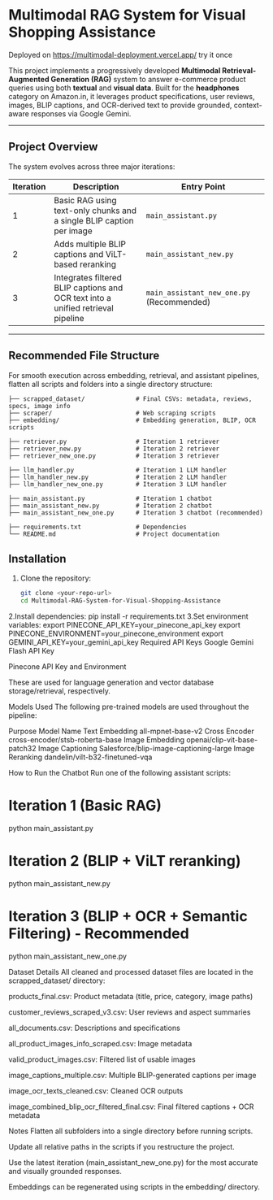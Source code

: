 # Multimodal RAG System for Visual Shopping Assistance
Deployed on https://multimodal-deployment.vercel.app/ try it once

This project implements a progressively developed **Multimodal Retrieval-Augmented Generation (RAG)** system to answer e-commerce product queries using both **textual** and **visual data**. Built for the **headphones** category on Amazon.in, it leverages product specifications, user reviews, images, BLIP captions, and OCR-derived text to provide grounded, context-aware responses via Google Gemini.

---

## Project Overview

The system evolves across three major iterations:

| Iteration | Description                                                    | Entry Point                   |
|-----------|----------------------------------------------------------------|------------------------------|
| 1         | Basic RAG using text-only chunks and a single BLIP caption per image | `main_assistant.py`           |
| 2         | Adds multiple BLIP captions and ViLT-based reranking           | `main_assistant_new.py`       |
| 3         | Integrates filtered BLIP captions and OCR text into a unified retrieval pipeline | `main_assistant_new_one.py` (Recommended) |

---

## Recommended File Structure

For smooth execution across embedding, retrieval, and assistant pipelines, flatten all scripts and folders into a single directory structure:


```project-root/
├── scrapped_dataset/              # Final CSVs: metadata, reviews, specs, image info
├── scraper/                       # Web scraping scripts
├── embedding/                     # Embedding generation, BLIP, OCR scripts

├── retriever.py                   # Iteration 1 retriever
├── retriever_new.py               # Iteration 2 retriever
├── retriever_new_one.py           # Iteration 3 retriever

├── llm_handler.py                 # Iteration 1 LLM handler
├── llm_handler_new.py             # Iteration 2 LLM handler
├── llm_handler_new_one.py         # Iteration 3 LLM handler

├── main_assistant.py              # Iteration 1 chatbot
├── main_assistant_new.py          # Iteration 2 chatbot
├── main_assistant_new_one.py      # Iteration 3 chatbot (recommended)

├── requirements.txt               # Dependencies
└── README.md                      # Project documentation
```
## Installation

1. Clone the repository:

   ```bash
   git clone <your-repo-url>
   cd Multimodal-RAG-System-for-Visual-Shopping-Assistance
2.Install dependencies:
pip install -r requirements.txt
3.Set environment variables:
export PINECONE_API_KEY=your_pinecone_api_key
export PINECONE_ENVIRONMENT=your_pinecone_environment
export GEMINI_API_KEY=your_gemini_api_key
Required API Keys
Google Gemini Flash API Key

Pinecone API Key and Environment

These are used for language generation and vector database storage/retrieval, respectively.

Models Used
The following pre-trained models are used throughout the pipeline:

Purpose	Model Name
Text Embedding	all-mpnet-base-v2
Cross Encoder	cross-encoder/stsb-roberta-base
Image Embedding	openai/clip-vit-base-patch32
Image Captioning	Salesforce/blip-image-captioning-large
Image Reranking	dandelin/vilt-b32-finetuned-vqa


How to Run the Chatbot
Run one of the following assistant scripts:

# Iteration 1 (Basic RAG)
python main_assistant.py

# Iteration 2 (BLIP + ViLT reranking)
python main_assistant_new.py

# Iteration 3 (BLIP + OCR + Semantic Filtering) - Recommended
python main_assistant_new_one.py

Dataset Details
All cleaned and processed dataset files are located in the scrapped_dataset/ directory:

products_final.csv: Product metadata (title, price, category, image paths)

customer_reviews_scraped_v3.csv: User reviews and aspect summaries

all_documents.csv: Descriptions and specifications

all_product_images_info_scraped.csv: Image metadata

valid_product_images.csv: Filtered list of usable images

image_captions_multiple.csv: Multiple BLIP-generated captions per image

image_ocr_texts_cleaned.csv: Cleaned OCR outputs

image_combined_blip_ocr_filtered_final.csv: Final filtered captions + OCR metadata

Notes
Flatten all subfolders into a single directory before running scripts.

Update all relative paths in the scripts if you restructure the project.

Use the latest iteration (main_assistant_new_one.py) for the most accurate and visually grounded responses.

Embeddings can be regenerated using scripts in the embedding/ directory.

